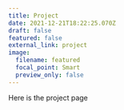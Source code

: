 ```yaml
---
title: Project
date: 2021-12-21T18:22:25.070Z
draft: false
featured: false
external_link: project
image:
  filename: featured
  focal_point: Smart
  preview_only: false
---
```

Here is the project page